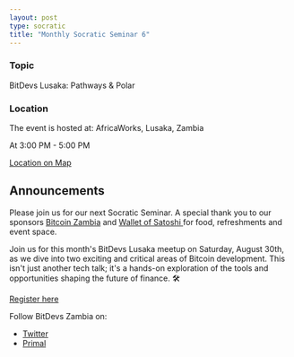 ```yaml
---
layout: post
type: socratic
title: "Monthly Socratic Seminar 6"
---
```


### Topic

BitDevs Lusaka: Pathways & Polar

### Location

The event is hosted at:
AfricaWorks, Lusaka, Zambia

At 3:00 PM - 5:00 PM

[Location on Map](https://www.google.com/maps/search/?api=1&query=AfricaWorks%20Lusaka%20%40%204%20Bishop&query_place_id=ChIJM_hSdpuNQBkRVK5ecYClewc)

## Announcements

Please join us for our next Socratic Seminar. A special thank you to our sponsors [Bitcoin Zambia](https://bitcoinzambia.org/) and [Wallet of Satoshi ](https://www.walletofsatoshi.com/) for food, refreshments and event space.

Join us for this month's BitDevs Lusaka meetup on Saturday, August 30th, as we dive into two exciting and critical areas of Bitcoin development. This isn't just another tech talk; it's a hands-on exploration of the tools and opportunities shaping the future of finance. 🛠️

[Register here](https://luma.com/rju8ltun?tk=lEG76t)

Follow BitDevs Zambia on:

- [Twitter](https://x.com/bitdevszambia)
- [Primal](https://primal.net/p/nprofile1qqsy84evlee43jayd5zru26ypctt2n9wajn4h698vy5ynp32peuc35s8yce5j)
